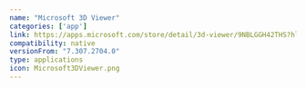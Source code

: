 ```yaml
---
name: "Microsoft 3D Viewer"
categories: ['app']
link: https://apps.microsoft.com/store/detail/3d-viewer/9NBLGGH42THS?hl=en-us&gl=us&rtc=1
compatibility: native
versionFrom: "7.307.2704.0"
type: applications
icon: Microsoft3DViewer.png
---
```

